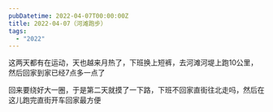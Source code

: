 ```yaml
---
pubDatetime: 2022-04-07T00:00:00Z
title: 2022-04-07（河滩跑步）
tags:
  - "2022"
---
```


这两天都有在运动，天也越来月热了，下班换上短裤，去河滩河堤上跑10公里，然后回家到家已经7点多一点了

回来要绕好大一圈，于是第二天就摸了一下路，下班不回家直街往北走吗，然后在这儿跑完直街开车回家最方便


